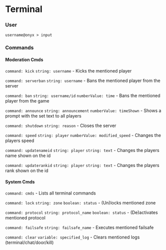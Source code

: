 # Terminal

### User
````username@onyx > input````

### Commands
#### Moderation Cmds
````command: kick```` ````string: username```` - Kicks the mentioned player

````command: serverban```` ````string: username```` - Bans the mentioned player from the server

````command: ban```` ````string: username/id```` ````numberValue: time```` - Bans the mentioned player from the game

````command: announce```` ````string: announcement```` ````numberValue: timeShown```` - Shows a prompt with the set text to all players

````command: shutdown```` ````string: reason```` - Closes the server

````command: speed```` ````string: player```` ````numberValue: modified_speed```` - Changes the players speed

````command: updatenameid```` ````string: player```` ````string: text```` - Changes the players name shown on the id

````command: updaterankid```` ````string: player```` ````string: text```` - Changes the players rank shown on the id


#### System Cmds

````command: cmds````  - Lists all terminal commands

````command: lock```` ````string: zone```` ````boolean: status```` - (Un)locks mentioned zone

````command: protocol```` ````string: protocol_name```` ````boolean: status```` - (De)activates mentioned protocol

````command: failsafe```` ````string: failsafe_name```` - Executes mentioned failsafe

````command: clear```` ````variable: specified_log```` - Clears mentioned logs (terminal/chat/door/kill)

